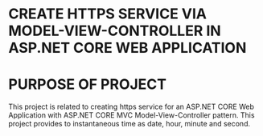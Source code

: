 # CREATE HTTPS SERVICE VIA MODEL-VIEW-CONTROLLER IN ASP.NET CORE WEB APPLICATION

# PURPOSE OF PROJECT
This project is related to creating https service for an ASP.NET CORE Web Application with ASP.NET CORE MVC Model-View-Controller pattern. This project provides to instantaneous time as date, hour, minute and second.

